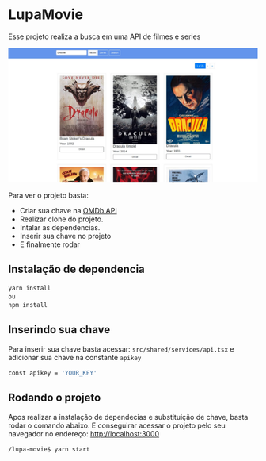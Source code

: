# LupaMovie
Esse projeto realiza a busca em uma API de filmes e series

![Alt text](src/shared/assets/img/screenshot.jpeg?raw=true "LupaMovie")

Para ver o projeto basta:
 - Criar sua chave na [OMDb API](http://www.omdbapi.com/apikey.aspx)
 - Realizar clone do projeto.
 - Intalar as dependencias.
 - Inserir sua chave no projeto
 - E finalmente rodar

## Instalação de dependencia
```sh
yarn install
ou
npm install
```

## Inserindo sua chave
 Para inserir sua chave basta acessar: `src/shared/services/api.tsx`
 e adicionar sua chave na constante `apikey`
 ```sh
 const apikey = 'YOUR_KEY'
 ```
 
 ## Rodando o projeto
 Apos realizar a instalação de dependecias e substituição de chave, basta rodar o comando abaixo. E conseguirar acessar o projeto pelo seu navegador no endereço: [http://localhost:3000](http://localhost:3000) 
 ```sh
 /lupa-movie$ yarn start
 ```